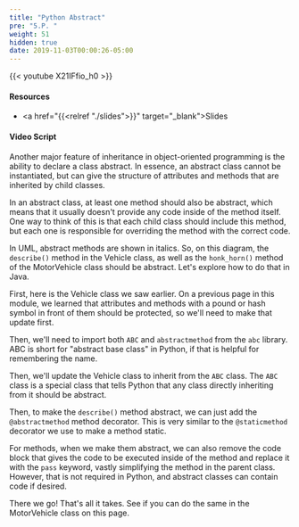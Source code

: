 ```yaml
---
title: "Python Abstract"
pre: "5.P. "
weight: 51
hidden: true
date: 2019-11-03T00:00:26-05:00
---
```


{{< youtube X21IFfio_h0 >}}

#### Resources

* <a href="{{<relref "./slides">}}" target="_blank">Slides</a>

#### Video Script

Another major feature of inheritance in object-oriented programming is the ability to declare a class abstract. In essence, an abstract class cannot be instantiated, but can give the structure of attributes and methods that are inherited by child classes.

In an abstract class, at least one method should also be abstract, which means that it usually doesn't provide any code inside of the method itself. One way to think of this is that each child class should include this method, but each one is responsible for overriding the method with the correct code.

In UML, abstract methods are shown in italics. So, on this diagram, the `describe()` method in the Vehicle class, as well as the `honk_horn()` method of the MotorVehicle class should be abstract. Let's explore how to do that in Java.

First, here is the Vehicle class we saw earlier. On a previous page in this module, we learned that attributes and methods with a pound or hash symbol in front of them should be protected, so we'll need to make that update first.

Then, we'll need to import both `ABC` and `abstractmethod` from the `abc` library. ABC is short for "abstract base class" in Python, if that is helpful for remembering the name.

Then, we'll update the Vehicle class to inherit from the `ABC` class. The `ABC` class is a special class that tells Python that any class directly inheriting from it should be abstract.

Then, to make the `describe()` method abstract, we can just add the `@abstractmethod` method decorator. This is very similar to the `@staticmethod` decorator we use to make a method static.

For methods, when we make them abstract, we can also remove the code block that gives the code to be executed inside of the method and replace it with  the `pass` keyword, vastly simplifying the method in the parent class. However, that is not required in Python, and abstract classes can contain code if desired.

There we go! That's all it takes. See if you can do the same in the MotorVehicle class on this page.
